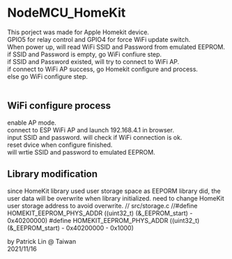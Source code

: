 # NodeMCU_HomeKit
This porject was made for Apple Homekit device.<br>
GPIO5 for relay control and GPIO4 for force WiFi update switch.<br>
When power up, will read WiFi SSID and Password from emulated EEPROM.<br>
if SSID and Password is empty, go WiFi confiure step.<br>
if SSID and Password existed, will try to connect to WiFi AP.<br>
if connect to WiFi AP success, go Homekit configure and process.<br>
else go WiFi configure step.<br>
<br>
## WiFi configure process
enable AP mode.<br>
connect to ESP WiFi AP and launch 192.168.4.1 in browser.<br>
input SSID and password. will check if WiFi connection is ok.<br>
reset dvice when configure finished.<br>
will wrtie SSID and password to emulated EEPROM.<br>

## Library modification
since HomeKit library used user storage space as EEPORM library did, the user data will be overwrite when library initialized.
need to change HomeKit user storage address to avoid overwrite.
// src/storage.c
//#define HOMEKIT_EEPROM_PHYS_ADDR ((uint32_t) (&_EEPROM_start) - 0x40200000)
#define HOMEKIT_EEPROM_PHYS_ADDR ((uint32_t) (&_EEPROM_start) - 0x40200000 - 0x1000)

by Patrick Lin @ Taiwan<br>
2021/11/16
